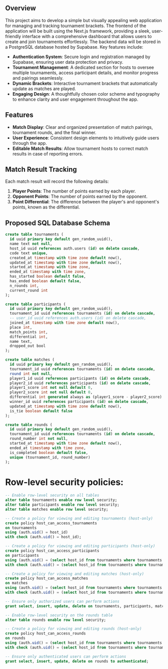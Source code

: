 ## Overview

This project aims to develop a simple but visually appealing web application for managing and tracking tournament brackets. The frontend of the application will be built using the Next.js framework, providing a sleek, user-friendly interface with a comprehensive dashboard that allows users to create and join tournaments effortlessly. The backend data will be stored in a PostgreSQL database hosted by Supabase. Key features include:

- **Authentication System**: Secure login and registration managed by Supabase, ensuring user data protection and privacy.
- **Tournament Management**: A dedicated section for hosts to oversee multiple tournaments, access participant details, and monitor progress and pairings seamlessly.
- **Dynamic Brackets**: Interactive tournament brackets that automatically update as matches are played.
- **Engaging Design**: A thoughtfully chosen color scheme and typography to enhance clarity and user engagement throughout the app.

## Features

- **Match Display**: Clear and organized presentation of match pairings, tournament rounds, and the final winner.
- **User Experience**: Consistent design elements to intuitively guide users through the app.
- **Editable Match Results**: Allow tournament hosts to correct match results in case of reporting errors.

## Match Result Tracking

Each match result will record the following details:

1. **Player Points**: The number of points earned by each player.
2. **Opponent Points**: The number of points earned by the opponent.
3. **Point Differential**: The difference between the player's and opponent's points, known as the differential.

## Proposed SQL Database Schema

```sql
create table tournaments (
  id uuid primary key default gen_random_uuid(),
  name text not null,
  host_id uuid references auth.users (id) on delete cascade,
  code text unique,
  created_at timestamp with time zone default now(),
  updated_at timestamp with time zone default now(),
  started_at timestamp with time zone,
  ended_at timestamp with time zone, 
  has_started boolean default false,
  has_ended boolean default false,
  n_rounds int,
  current_round int
);

create table participants (
  id uuid primary key default gen_random_uuid(),
  tournament_id uuid references tournaments (id) on delete cascade,
  -- user_id uuid references auth.users (id) on delete cascade,
  joined_at timestamp with time zone default now(),
  place int,
  match_points int,
  differential int,
  name text,
  dropped_out bool
);

create table matches (
  id uuid primary key default gen_random_uuid(),
  tournament_id uuid references tournaments (id) on delete cascade,
  round int not null,
  player1_id uuid references participants (id) on delete cascade,
  player2_id uuid references participants (id) on delete cascade,
  player1_score int not null default 0,
  player2_score int not null default 0,
  differential int generated always as (player1_score - player2_score) stored,
  winner_id uuid references participants (id) on delete cascade,
  updated_at timestamp with time zone default now(),
  is_tie boolean default false
);

create table rounds (
  id uuid primary key default gen_random_uuid(),
  tournament_id uuid references tournaments (id) on delete cascade,
  round_number int not null,
  started_at timestamp with time zone default now(),
  ended_at timestamp with time zone,
  is_completed boolean default false,
  unique (tournament_id, round_number)
);
```

# Row-level security policies:
```sql
-- Enable row-level security on all tables
alter table tournaments enable row level security;
alter table participants enable row level security;
alter table matches enable row level security;

-- Create a policy for viewing and editing tournaments (host-only)
create policy host_can_access_tournaments
on tournaments
using (auth.uid() = host_id)
with check (auth.uid() = host_id);

-- Create a policy for viewing and editing participants (host-only)
create policy host_can_access_participants
on participants
using (auth.uid() = (select host_id from tournaments where tournaments.id = participants.tournament_id))
with check (auth.uid() = (select host_id from tournaments where tournaments.id = participants.tournament_id));

-- Create a policy for viewing and editing matches (host-only)
create policy host_can_access_matches
on matches
using (auth.uid() = (select host_id from tournaments where tournaments.id = matches.tournament_id))
with check (auth.uid() = (select host_id from tournaments where tournaments.id = matches.tournament_id));

-- Ensure only authorized users can perform actions
grant select, insert, update, delete on tournaments, participants, matches to authenticated;

-- Enable row-level security on the rounds table
alter table rounds enable row level security;

-- Create a policy for viewing and editing rounds (host-only)
create policy host_can_access_rounds
on rounds
using (auth.uid() = (select host_id from tournaments where tournaments.id = rounds.tournament_id))
with check (auth.uid() = (select host_id from tournaments where tournaments.id = rounds.tournament_id));

-- Ensure only authenticated users can perform actions
grant select, insert, update, delete on rounds to authenticated;
```